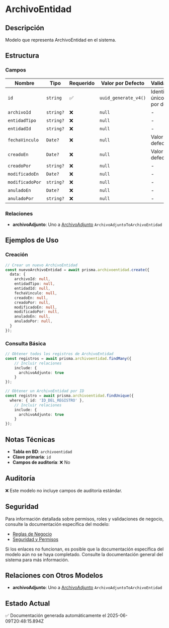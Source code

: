 # ArchivoEntidad

## Descripción
Modelo que representa ArchivoEntidad en el sistema.

## Estructura

### Campos

| Nombre | Tipo | Requerido | Valor por Defecto | Validaciones | Descripción |
|--------|------|-----------|-------------------|--------------|-------------|
| `id` | `string` | ✅ | `uuid_generate_v4()` | Identificador único, Valor por defecto |  |
| `archivoId` | `string?` | ❌ | `null` | - |  |
| `entidadTipo` | `string?` | ❌ | `null` | - |  |
| `entidadId` | `string?` | ❌ | `null` | - |  |
| `fechaVinculo` | `Date?` | ❌ | `null` | Valor por defecto |  |
| `creadoEn` | `Date?` | ❌ | `null` | Valor por defecto |  |
| `creadoPor` | `string?` | ❌ | `null` | - |  |
| `modificadoEn` | `Date?` | ❌ | `null` | - |  |
| `modificadoPor` | `string?` | ❌ | `null` | - |  |
| `anuladoEn` | `Date?` | ❌ | `null` | - |  |
| `anuladoPor` | `string?` | ❌ | `null` | - |  |

### Relaciones

- **archivoAdjunto**: Uno a [ArchivoAdjunto](./archivoadjunto.md) `ArchivoAdjuntoToArchivoEntidad`

## Ejemplos de Uso

### Creación

```typescript
// Crear un nuevo ArchivoEntidad
const nuevoArchivoEntidad = await prisma.archivoentidad.create({
  data: {
    archivoId: null,
    entidadTipo: null,
    entidadId: null,
    fechaVinculo: null,
    creadoEn: null,
    creadoPor: null,
    modificadoEn: null,
    modificadoPor: null,
    anuladoEn: null,
    anuladoPor: null,
  }
});
```

### Consulta Básica

```typescript
// Obtener todos los registros de ArchivoEntidad
const registros = await prisma.archivoentidad.findMany({
    // Incluir relaciones
    include: {
      archivoAdjunto: true
    }
});

// Obtener un ArchivoEntidad por ID
const registro = await prisma.archivoentidad.findUnique({
  where: { id: 'ID_DEL_REGISTRO' },
    // Incluir relaciones
    include: {
      archivoAdjunto: true
    }
});
```

## Notas Técnicas

- **Tabla en BD**: `archivoentidad`
- **Clave primaria**: `id`
- **Campos de auditoría**: ❌ No

## Auditoría

❌ Este modelo no incluye campos de auditoría estándar.

## Seguridad

Para información detallada sobre permisos, roles y validaciones de negocio, consulte la documentación específica del modelo:

- [Reglas de Negocio](./archivoentidad/reglas_negocio.md)
- [Seguridad y Permisos](./archivoentidad/seguridad.md)

Si los enlaces no funcionan, es posible que la documentación específica del modelo aún no se haya completado. Consulte la documentación general del sistema para más información.

## Relaciones con Otros Modelos

- **archivoAdjunto**: Uno a [ArchivoAdjunto](./archivoadjunto.md) `ArchivoAdjuntoToArchivoEntidad`

## Estado Actual

✅ Documentación generada automáticamente el 2025-06-09T20:48:15.894Z
